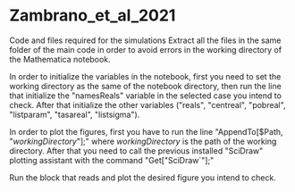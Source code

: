 # Zambrano_et_al_2021
Code and files required for the simulations
 Extract all the files in the same folder of the main code in order to avoid errors in the working directory of the Mathematica notebook. 
 
 In order to initialize the variables in the notebook, first you need to set the working directory as the same of the notebook directory, 
 then run the line that initialize the "namesReals" variable in the selected case you intend to check. After that
 initialize the other variables ("reals", "centreal", "pobreal", "listparam", "tasareal", "listsigma").
 
 In order to plot the figures, first you have to run the line "AppendTo[$Path, "_workingDirectory_"];" where _workingDirectory_ is the path
 of the working directory. After that you need to call the previous installed "SciDraw" plotting assistant with the command "Get["SciDraw`"];"
 
 Run the block that reads and plot the desired figure you intend to check.
